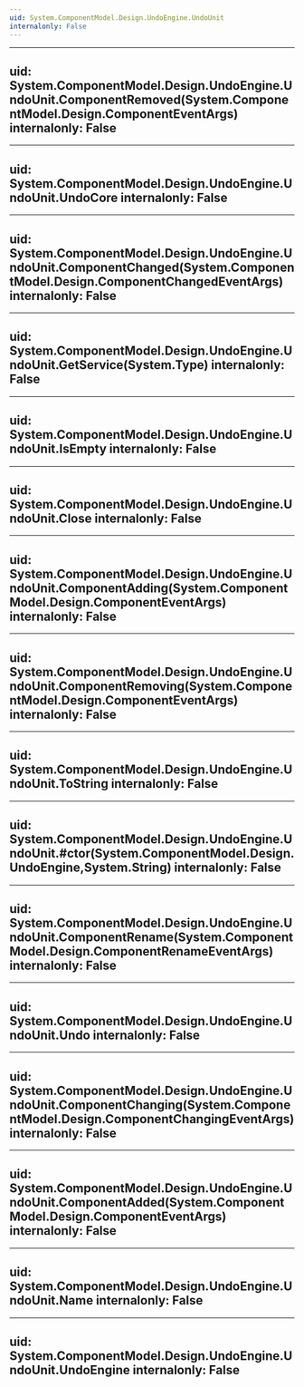 ```yaml
---
uid: System.ComponentModel.Design.UndoEngine.UndoUnit
internalonly: False
---
```


---
uid: System.ComponentModel.Design.UndoEngine.UndoUnit.ComponentRemoved(System.ComponentModel.Design.ComponentEventArgs)
internalonly: False
---

---
uid: System.ComponentModel.Design.UndoEngine.UndoUnit.UndoCore
internalonly: False
---

---
uid: System.ComponentModel.Design.UndoEngine.UndoUnit.ComponentChanged(System.ComponentModel.Design.ComponentChangedEventArgs)
internalonly: False
---

---
uid: System.ComponentModel.Design.UndoEngine.UndoUnit.GetService(System.Type)
internalonly: False
---

---
uid: System.ComponentModel.Design.UndoEngine.UndoUnit.IsEmpty
internalonly: False
---

---
uid: System.ComponentModel.Design.UndoEngine.UndoUnit.Close
internalonly: False
---

---
uid: System.ComponentModel.Design.UndoEngine.UndoUnit.ComponentAdding(System.ComponentModel.Design.ComponentEventArgs)
internalonly: False
---

---
uid: System.ComponentModel.Design.UndoEngine.UndoUnit.ComponentRemoving(System.ComponentModel.Design.ComponentEventArgs)
internalonly: False
---

---
uid: System.ComponentModel.Design.UndoEngine.UndoUnit.ToString
internalonly: False
---

---
uid: System.ComponentModel.Design.UndoEngine.UndoUnit.#ctor(System.ComponentModel.Design.UndoEngine,System.String)
internalonly: False
---

---
uid: System.ComponentModel.Design.UndoEngine.UndoUnit.ComponentRename(System.ComponentModel.Design.ComponentRenameEventArgs)
internalonly: False
---

---
uid: System.ComponentModel.Design.UndoEngine.UndoUnit.Undo
internalonly: False
---

---
uid: System.ComponentModel.Design.UndoEngine.UndoUnit.ComponentChanging(System.ComponentModel.Design.ComponentChangingEventArgs)
internalonly: False
---

---
uid: System.ComponentModel.Design.UndoEngine.UndoUnit.ComponentAdded(System.ComponentModel.Design.ComponentEventArgs)
internalonly: False
---

---
uid: System.ComponentModel.Design.UndoEngine.UndoUnit.Name
internalonly: False
---

---
uid: System.ComponentModel.Design.UndoEngine.UndoUnit.UndoEngine
internalonly: False
---
